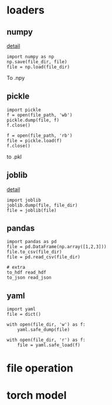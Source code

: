 # loaders

## numpy
[detail](https://numpy.org/doc/stable/reference/generated/numpy.save.html)
```
import numpy as np
np.save(file_dir, file)
file = np.load(file_dir)
```
To .npy

## pickle
```
import pickle 
f = open(file_path, 'wb')
pickle.dump(file, f)
f.close()

f = open(file_path, 'rb')
file = pickle.load(f)
f.close()
```
to .pkl

## joblib
[detail](https://joblib.readthedocs.io/en/latest/generated/joblib.dump.html)
```
import joblib
joblib.dump(file, file_dir)
file = joblib(file)
```

## pandas
```
import pandas as pd
file = pd.DataFrame(np.array([1,2,3]))
file.to_csv(file_dir)
file = pd.read_csv(file_dir)

# extra
to_hdf read_hdf
to_json read_json
```

## yaml

```
import yaml
file = dict()

with open(file_dir, 'w') as f:
    yaml.safe_dump(file)

with open(file_dir, 'r') as f:
    file = yaml.safe_load(f)
```


# file operation


# torch model


